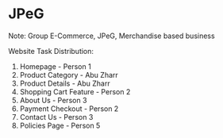 # JPeG
Note: Group E-Commerce, JPeG, Merchandise based business

Website Task Distribution:

1. Homepage - Person 1
2. Product Category - Abu Zharr
3. Product Details - Abu Zharr
4. Shopping Cart Feature - Person 2
5. About Us - Person 3
6. Payment Checkout - Person 2
7. Contact Us - Person 3
8. Policies Page - Person 5
